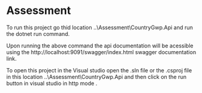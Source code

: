 # Assessment
To run this project go thid location ..\Assessment\CountryGwp.Api
and run the dotnet run command.

Upon running the above command the api documentation will be acessible using the http://localhost:9091/swagger/index.html 
swagger documentation link.

To open this project in the Visual studio open the .sln file or the .csproj file in this location
..\Assessment\CountryGwp.Api and then click on the run button in visual studio in http mode . 

